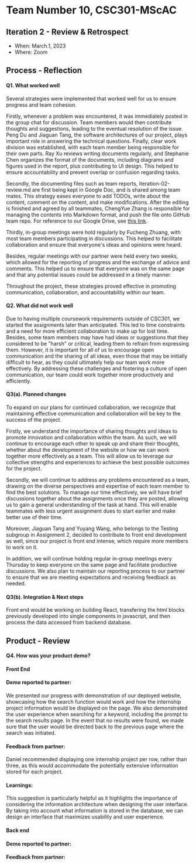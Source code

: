 # Team Number 10, CSC301-MScAC

## Iteration 2 - Review & Retrospect

 * When: March.1, 2023
 * Where: Zoom

## Process - Reflection

#### Q1. What worked well
Several strategies were implemented that worked well for us to ensure progress and team cohesion. 

Firstly, whenever a problem was encountered, it was immediately posted in the group chat for discussion. Team members would then contribute thoughts and suggestions, leading to the eventual resolution of the issue. Peng Du and Jiaguan Tang, the software architectures of our project, plays important role in answering the technical questions. Finally, clear work division was established, with each team member being responsible for their own parts. Ray Xu reviews writing documents regularly, and Stephanie Chen organizes the format of the documents, including diagrams and figures used in the report, plus contributing to UI design. This helped to ensure accountability and prevent overlap or confusion regarding tasks. 

Secondly, the documenting files such as team reports, iteration-02-review.md are first being kept in Google Doc, and is shared among team mates. This strategy eases everyone to add TODOs, write about the content, comment on the content, and make modifications. After the editing is finished and agreed by all teammates, ChengYue Zhang is responsible for managing the contents into Markdown format, and push the file onto GitHub team repo. For reference to our Google Drive, see [this link](https://drive.google.com/drive/folders/1M5KyfLhumrCV2pxUpo3Xoz6zC9K4cD5F?usp=sharing).

Thirdly, in-group meetings were hold regularly by Fucheng Zhuang, with most team members participating in discussions. This helped to facilitate collaboration and ensure that everyone's ideas and opinions were heard. 

Besides, regular meetings with our partner were held every two weeks, which allowed for the reporting of progress and the exchange of advice and comments. This helped us to ensure that everyone was on the same page and that any potential issues could be addressed in a timely manner. 

Throughout the project, these strategies proved effective in promoting communication, collaboration, and accountability within our team.

#### Q2. What did not work well
Due to having multiple coursework requirements outside of CSC301, we started the assignments later than anticipated. This led to time constraints and a need for more efficient collaboration to make up for lost time. Besides, some team members may have had ideas or suggestions that they considered to be "harsh" or critical, leading them to refrain from expressing them. However, it is important for all of us to encourage open communication and the sharing of all ideas, even those that may be initially difficult to hear, as they could ultimately help our team work more effectively. By addressing these challenges and fostering a culture of open communication, our team could work together more productively and efficiently.

#### Q3(a). Planned changes
To expand on our plans for continued collaboration, we recognize that maintaining effective communication and collaboration will be key to the success of the project. 

Firstly, we understand the importance of sharing thoughts and ideas to promote innovation and collaboration within the team. As such, we will continue to encourage each other to speak up and share their thoughts, whether about the development of the website or how we can work together more effectively as a team. This will allow us to leverage our collective strengths and experiences to achieve the best possible outcomes for the project. 

Secondly, we will continue to address any problems encountered as a team, drawing on the diverse perspectives and expertise of each team member to find the best solutions. To manage our time effectively, we will have brief discussions together about the assignments once they are posted, allowing us to gain a general understanding of the task at hand. This will enable teammates with less urgent assignment dues to start earlier and make better use of their time.

Moreover, Jiaguan Tang and Yuyang Wang, who belongs to the Testing subgroup in Assignment 2, decided to contribute to front end development as well, since our project is front end intense, which require more members to work on it.

In addition, we will continue holding regular in-group meetings every Thursday to keep everyone on the same page and facilitate productive discussions. We also plan to maintain our reporting process to our partner to ensure that we are meeting expectations and receiving feedback as needed.

#### Q3(b). Integration & Next steps
Front end would be working on building React, transfering the html blocks previously developed into single components in javascript, and then process the data accessed from backend database.


## Product - Review

#### Q4. How was your product demo?
#### Front End
#### Demo reported to partner:
We presented our progress with demonstration of our deployed website, showcasing how the search function would work and how the internship project information would be displayed on the page. We also demonstrated the user experience when searching for a keyword, including the prompt to the search results page. In the event that no results were found, we made sure that the user would be directed back to the previous page where the search was initiated.

#### Feedback from partner:
Daniel recommended displaying one internship project per row, rather than three, as this would accommodate the potentially extensive information stored for each project. 

#### Learnings:
This suggestion is particularly helpful as it highlights the importance of considering the information architecture when designing the user interface. By taking into account what information is stored in the database, we can design an interface that maximizes usability and user experience.

#### Back end
#### Demo reported to partner:
#### Feedback from partner:
